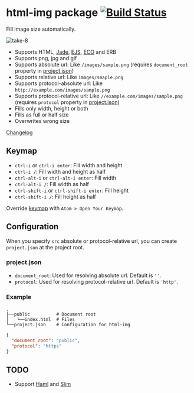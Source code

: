 # html-img package [![Build Status](https://travis-ci.org/minodisk/html-img.svg?branch=master)](https://travis-ci.org/minodisk/html-img)

Fill image size automatically.

![take-8](https://cloud.githubusercontent.com/assets/514164/3386329/338f2752-fc73-11e3-9aac-4a9f7b0e4312.gif)

* Supports HTML, [Jade](http://jade-lang.com/), [EJS](http://embeddedjs.com/), [ECO](https://github.com/sstephenson/eco) and ERB
* Supports png, jpg and gif
* Supports absolute url: Like `/images/sample.png` (requires `document_root` property in [project.json](#projectjson))
* Supports relative url: Like `images/smaple.png`
* Supports protocol-absolute url: Like `http://example.com/images/sample.png`
* Supports protocol-relative url: Like `//example.com/images/sample.png` (requires `protocol` property in [project.json](#projectjson))
* Fills only width, height or both
* Fills as full or half size
* Overwrites wrong size

[Changelog](https://github.com/minodisk/html-img/blob/master/CHANGELOG.md)

## Keymap

* `ctrl-i` or `ctrl-i enter`: Fill width and height
* `ctrl-i /`: Fill width and height as half
* `ctrl-alt-i` or `ctrl-alt-i enter`: Fill width
* `ctrl-alt-i /`: Fill width as half
* `ctrl-shift-i` or `ctrl-shift-i enter`: Fill height
* `ctrl-shift-i /`: Fill height as half

Override [keymap](https://github.com/minodisk/html-img/blob/master/keymaps/html-img.cson) with `Atom > Open Your Keymap`.

## Configuration

When you specify `src` absolute or protocol-relative url, you can create `project.json` at the project root.

### project.json

* `document_root`: Used for resolving absolute url. Default is `''`.
* `protocol`: Used for resolving protocol-relative url. Default is `'http'`.

### Example

```
.
├──public          # Document root
│   └──index.html  # Files
└──project.json    # Configuration for html-img
```

```json
{
  "document_root": "public",
  "protocol": "https"
}
```

## TODO

* Support [Haml](http://haml.info/) and [Slim](http://slim-lang.com/)
